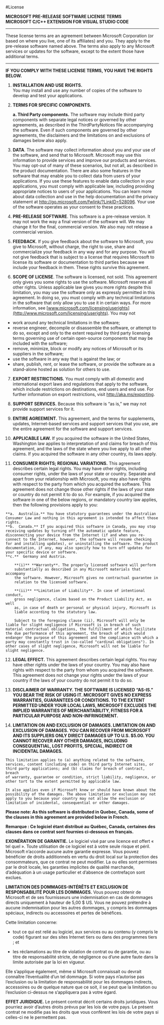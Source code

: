 #License

**MICROSOFT PRE-RELEASE SOFTWARE LICENSE TERMS**  
**MICROSOFT C/C++ EXTENSION FOR VISUAL STUDIO CODE**

---
These license terms are an agreement between Microsoft Corporation (or
based on where you live, one of its affiliates) and you. They apply to
the pre-release software named above. The terms also apply to any
Microsoft services or updates for the software, except to the extent
those have additional terms.

---
**IF YOU COMPLY WITH THESE LICENSE TERMS, YOU HAVE THE RIGHTS BELOW.**

1.  **INSTALLATION AND USE RIGHTS.**  
    You may install and use any number of copies of the software to
    develop and test your applications.

2.  **TERMS FOR SPECIFIC COMPONENTS.** 

    **a.  Third Party components.** The software may include third party components with separate legal notices or governed by other agreements, as described in the ThirdPartyNotices file accompanying the software. Even if such components are governed by other agreements, the disclaimers and the limitations on and exclusions of damages below also apply.

3.  **DATA**. The software may collect information about you and your use of the software, and send that to Microsoft. Microsoft may use this information to provide services and improve our products and services. You may opt-out of many of these scenarios, but not all, as described in the product documentation. There are also some features in the software that may enable you to collect data from users of your applications. If you use these features to enable data collection in your applications, you must comply with applicable law, including providing appropriate notices to users of your applications. You can learn more about data collection and use in the help documentation and the privacy statement at <http://go.microsoft.com/fwlink/?LinkID=528096>. Your use of the software operates as your consent to these practices.

4.  **PRE-RELEASE SOFTWARE**. This software is a pre-release version. It may not work the way a final version of the software will. We may change it for the final, commercial version. We also may not release a commercial version.

5.  **FEEDBACK**. If you give feedback about the software to Microsoft, you give to Microsoft, without charge, the right to use, share and commercialize your feedback in any way and for any purpose. You will not give feedback that is subject to a license that requires Microsoft to license its software or documentation to third parties because we include your feedback in them. These rights survive this agreement.

6.  **SCOPE OF LICENSE**. The software is licensed, not sold. This agreement only gives you some rights to use the software. Microsoft reserves all other rights. Unless applicable law gives you more rights despite this limitation, you may use the software only as expressly permitted in this agreement. In doing so, you must comply with any technical limitations in the software that only allow you to use it in certain ways. For more information, see [www.microsoft.com/licensing/userights](http://www.microsoft.com/licensing/userights). You may not
  *  work around any technical limitations in the software;
  *  reverse engineer, decompile or disassemble the software, or attempt to do so, except and only to the extent required by third party licensing terms governing use of certain open-source components that may be included with the software;
  *  remove, minimize, block or modify any notices of Microsoft or its suppliers in the software;
  *  use the software in any way that is against the law; or
  *  share, publish, rent, or lease the software, or provide the software as a stand-alone hosted as solution for others to use.

7.  **EXPORT RESTRICTIONS.** You must comply with all domestic and international export laws and regulations that apply to the software, which include restrictions on destinations, end users and end use. For further information on export restrictions, visit <http://aka.ms/exporting>.

8.  **SUPPORT SERVICES.** Because this software is “as is,” we may not provide support services for it.

9.  **ENTIRE AGREEMENT.** This agreement, and the terms for supplements, updates, Internet-based services and support services that you use, are the entire agreement for the software and support services.

10.  **APPLICABLE LAW.** If you acquired the software in the United States, Washington law applies to interpretation of and claims for breach of this agreement, and the laws of the state where you live apply to all other claims. If you acquired the software in any other country, its laws apply.

11.  **CONSUMER RIGHTS; REGIONAL VARIATIONS.** This agreement describes certain legal rights. You may have other rights, including consumer rights, under the laws of your state or country. Separate and apart from your relationship with Microsoft, you may also have rights with respect to the party from which you acquired the software. This agreement does not change those other rights if the laws of your state or country do not permit it to do so. For example, if you acquired the software in one of the below regions, or mandatory country law applies, then the following provisions apply to you:

    **a.  Australia.** You have statutory guarantees under the Australian Consumer Law and nothing in this agreement is intended to affect those rights.
    **b.  Canada.** If you acquired this software in Canada, you may stop receiving updates by turning off the automatic update feature, disconnecting your device from the Internet (if and when you re-connect to the Internet, however, the software will resume checking for and installing updates), or uninstalling the software. The product documentation, if any, may also specify how to turn off updates for your specific device or software.
    **c.**  Germany and Austria.

        **(i)** **Warranty**. The properly licensed software will perform
        substantially as described in any Microsoft materials that accompany
        the software. However, Microsoft gives no contractual guarantee in
        relation to the licensed software.

        **(ii)** **Limitation of Liability**. In case of intentional conduct,
        gross negligence, claims based on the Product Liability Act, as well
        as, in case of death or personal or physical injury, Microsoft is
        liable according to the statutory law.

        Subject to the foregoing clause (ii), Microsoft will only be liable for slight negligence if Microsoft is in breach of such material contractual obligations, the fulfillment of which facilitate the due performance of this agreement, the breach of which would endanger the purpose of this agreement and the compliance with which a party may constantly trust in (so-called "cardinal obligations"). In other cases of slight negligence, Microsoft will not be liable for slight negligence. 

12.  **LEGAL EFFECT.** This agreement describes certain legal rights. You may have other rights under the laws of your country. You may also have rights with respect to the party from whom you acquired the software. This agreement does not change your rights under the laws of your country if the laws of your country do not permit it to do so.

13.  **DISCLAIMER OF WARRANTY. THE SOFTWARE IS LICENSED “AS-IS.” YOU BEAR THE RISK OF USING IT. MICROSOFT GIVES NO EXPRESS WARRANTIES, GUARANTEES OR CONDITIONS. TO THE EXTENT PERMITTED UNDER YOUR LOCAL LAWS, MICROSOFT EXCLUDES THE IMPLIED WARRANTIES OF MERCHANTABILITY, FITNESS FOR A PARTICULAR PURPOSE AND NON-INFRINGEMENT.**

14.  **LIMITATION ON AND EXCLUSION OF DAMAGES. LIMITATION ON AND EXCLUSION OF DAMAGES. YOU CAN RECOVER FROM MICROSOFT AND ITS SUPPLIERS ONLY DIRECT DAMAGES UP TO U.S. $5.00. YOU CANNOT RECOVER ANY OTHER DAMAGES, INCLUDING CONSEQUENTIAL, LOST PROFITS, SPECIAL, INDIRECT OR INCIDENTAL DAMAGES.**

    This limitation applies to (a) anything related to the software,
    services, content (including code) on third party Internet sites, or
    third party applications; and (b) claims for breach of contract, breach
    of warranty, guarantee or condition, strict liability, negligence, or
    other tort to the extent permitted by applicable law.

    It also applies even if Microsoft knew or should have known about the
    possibility of the damages. The above limitation or exclusion may not
    apply to you because your country may not allow the exclusion or
    limitation of incidental, consequential or other damages.

**Please note: As this software is distributed in Quebec, Canada, some
of the clauses in this agreement are provided below in French.**

**Remarque : Ce logiciel étant distribué au Québec, Canada, certaines
des clauses dans ce contrat sont fournies ci-dessous en français.**

**EXONÉRATION DE GARANTIE.** Le logiciel visé par une licence est offert
« tel quel ». Toute utilisation de ce logiciel est à votre seule risque
et péril. Microsoft n’accorde aucune autre garantie expresse. Vous
pouvez bénéficier de droits additionnels en vertu du droit local sur la
protection des consommateurs, que ce contrat ne peut modifier. La ou
elles sont permises par le droit locale, les garanties implicites de
qualité marchande, d’adéquation à un usage particulier et d’absence de
contrefaçon sont exclues.

**LIMITATION DES DOMMAGES-INTÉRÊTS ET EXCLUSION DE RESPONSABILITÉ POUR
LES DOMMAGES.** Vous pouvez obtenir de Microsoft et de ses fournisseurs
une indemnisation en cas de dommages directs uniquement à hauteur de
5,00 $ US. Vous ne pouvez prétendre à aucune indemnisation pour les
autres dommages, y compris les dommages spéciaux, indirects ou
accessoires et pertes de bénéfices.

Cette limitation concerne:

*  tout ce qui est relié au logiciel, aux services ou au contenu (y
compris le code) figurant sur des sites Internet tiers ou dans des
programmes tiers ; et

*  les réclamations au titre de violation de contrat ou de garantie,
ou au titre de responsabilité stricte, de négligence ou d’une autre
faute dans la limite autorisée par la loi en vigueur.

Elle s’applique également, même si Microsoft connaissait ou devrait
connaître l’éventualité d’un tel dommage. Si votre pays n’autorise pas
l’exclusion ou la limitation de responsabilité pour les dommages
indirects, accessoires ou de quelque nature que ce soit, il se peut que
la limitation ou l’exclusion ci-dessus ne s’appliquera pas à votre
égard.

**EFFET JURIDIQUE.** Le présent contrat décrit certains droits
juridiques. Vous pourriez avoir d’autres droits prévus par les lois de
votre pays. Le présent contrat ne modifie pas les droits que vous
confèrent les lois de votre pays si celles-ci ne le permettent pas.
